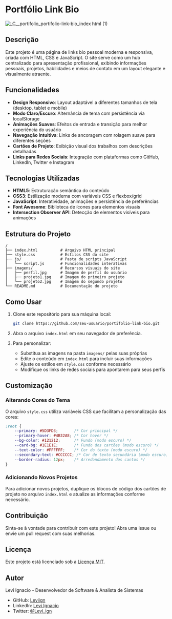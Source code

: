 # Portfólio Link Bio

![_C__portifolio_portifolio-link-bio_index html (1)](https://github.com/user-attachments/assets/6ad39455-fd4b-4b3a-a679-25050d69c1c2)

## Descrição

Este projeto é uma página de links bio pessoal moderna e responsiva, criada com HTML, CSS e JavaScript. O site serve como um hub centralizado para apresentação profissional, exibindo informações pessoais, projetos, habilidades e meios de contato em um layout elegante e visualmente atraente.

## Funcionalidades

- **Design Responsivo**: Layout adaptável a diferentes tamanhos de tela (desktop, tablet e mobile)
- **Modo Claro/Escuro**: Alternância de tema com persistência via localStorage
- **Animações Suaves**: Efeitos de entrada e transição para melhor experiência do usuário
- **Navegação Intuitiva**: Links de ancoragem com rolagem suave para diferentes seções
- **Cartões de Projeto**: Exibição visual dos trabalhos com descrições detalhadas
- **Links para Redes Sociais**: Integração com plataformas como GitHub, LinkedIn, Twitter e Instagram

## Tecnologias Utilizadas

- **HTML5**: Estruturação semântica do conteúdo
- **CSS3**: Estilização moderna com variáveis CSS e flexbox/grid
- **JavaScript**: Interatividade, animações e persistência de preferências
- **Font Awesome**: Biblioteca de ícones para elementos visuais
- **Intersection Observer API**: Detecção de elementos visíveis para animações

## Estrutura do Projeto

```
/
├── index.html          # Arquivo HTML principal
├── style.css           # Estilos CSS do site
├── js/                 # Pasta de scripts JavaScript
│   └── script.js       # Funcionalidades interativas
├── imagens/            # Recursos visuais do site
│   ├── perfil.jpg      # Imagem de perfil do usuário
│   ├── projeto1.jpg    # Imagem do primeiro projeto
│   └── projeto2.jpg    # Imagem do segundo projeto
└── README.md           # Documentação do projeto
```

## Como Usar

1. Clone este repositório para sua máquina local:
   ```bash
   git clone https://github.com/seu-usuario/portifolio-link-bio.git
   ```

2. Abra o arquivo `index.html` em seu navegador de preferência.

3. Para personalizar:
   - Substitua as imagens na pasta `imagens/` pelas suas próprias
   - Edite o conteúdo em `index.html` para incluir suas informações
   - Ajuste os estilos em `style.css` conforme necessário
   - Modifique os links de redes sociais para apontarem para seus perfis

## Customização

### Alterando Cores do Tema

O arquivo `style.css` utiliza variáveis CSS que facilitam a personalização das cores:

```css
:root {
    --primary: #5D3FD3;       /* Cor principal */
    --primary-hover: #4B32A8; /* Cor hover */
    --bg-color: #121212;      /* Fundo (modo escuro) */
    --card-bg: #1E1E1E;       /* Fundo dos cartões (modo escuro) */
    --text-color: #FFFFFF;    /* Cor do texto (modo escuro) */
    --secondary-text: #CCCCCC; /* Cor de texto secundária (modo escuro) */
    --border-radius: 12px;    /* Arredondamento dos cantos */
}
```

### Adicionando Novos Projetos

Para adicionar novos projetos, duplique os blocos de código dos cartões de projeto no arquivo `index.html` e atualize as informações conforme necessário.

## Contribuição

Sinta-se à vontade para contribuir com este projeto! Abra uma issue ou envie um pull request com suas melhorias.

## Licença

Este projeto está licenciado sob a [Licença MIT](LICENSE).

## Autor

Levi Ignacio - Desenvolvedor de Software & Analista de Sistemas
- GitHub: [Leviign](https://github.com/Leviign)
- LinkedIn: [Levi Ignacio](https://www.linkedin.com/in/leviignacio/)
- Twitter: [@Levi_ign](https://x.com/Levi_ign)
